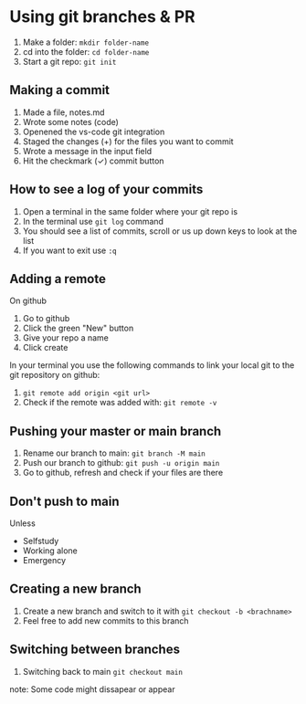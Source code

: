 # Using git branches & PR

1. Make a folder: `mkdir folder-name`
2. cd into the folder: `cd folder-name`
3. Start a git repo: `git init`

## Making a commit

1. Made a file, notes.md
2. Wrote some notes (code)
3. Openened the vs-code git integration
4. Staged the changes (+) for the files you want to commit
5. Wrote a message in the input field
6. Hit the checkmark (✓) commit button

## How to see a log of your commits

1. Open a terminal in the same folder where your git repo is
2. In the terminal use `git log` command
3. You should see a list of commits, scroll or us up down keys to look at the list
4. If you want to exit use `:q`

## Adding a remote

On github

1. Go to github
2. Click the green "New" button
3. Give your repo a name
4. Click create

In your terminal you use the following commands to link your local git to the git repository on github:

1. `git remote add origin <git url>`
2. Check if the remote was added with: `git remote -v`

## Pushing your master or main branch

1. Rename our branch to main: `git branch -M main`
2. Push our branch to github: `git push -u origin main`
3. Go to github, refresh and check if your files are there

## Don't push to main

Unless

- Selfstudy
- Working alone
- Emergency

## Creating a new branch

1. Create a new branch and switch to it with `git checkout -b <brachname>`
2. Feel free to add new commits to this branch

## Switching between branches

1. Switching back to main `git checkout main`

note: Some code might dissapear or appear
